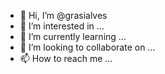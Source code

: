 - 👋 Hi, I’m @grasialves
- 👀 I’m interested in ...
- 🌱 I’m currently learning ...
- 💞️ I’m looking to collaborate on ...
- 📫 How to reach me ...

<!---
grasialves/grasialves is a ✨ special ✨ repository because its `README.md` (this file) appears on your GitHub profile.
You can click the Preview link to take a look at your changes.
--->
